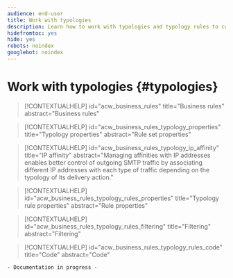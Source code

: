 ```yaml
---
audience: end-user
title: Work with typologies
description: Learn how to work with typologies and typology rules to control, filter and monitor the sending of deliveries.
hidefromtoc: yes
hide: yes
robots: noindex
googlebot: noindex
---
```


# Work with typologies {#typologies}

>[!CONTEXTUALHELP]
>id="acw_business_rules"
>title="Business rules"
>abstract="Business rules"

>[!CONTEXTUALHELP]
>id="acw_business_rules_typology_properties"
>title="Typology properties"
>abstract="Rule set properties"

>[!CONTEXTUALHELP]
>id="acw_business_rules_typology_ip_affinity"
>title="IP affinity"
>abstract="Managing affinities with IP addresses enables better control of outgoing SMTP traffic by associating different IP addresses with each type of traffic depending on the typology of its delivery action."

>[!CONTEXTUALHELP]
>id="acw_business_rules_typology_rules_properties"
>title="Typology rule properties"
>abstract="Rule properties"

>[!CONTEXTUALHELP]
>id="acw_business_rules_typology_rules_filtering"
>title="Filtering"
>abstract="Filtering"

>[!CONTEXTUALHELP]
>id="acw_business_rules_typology_rules_code"
>title="Code"
>abstract="Code"

`- Documentation in progress -`
